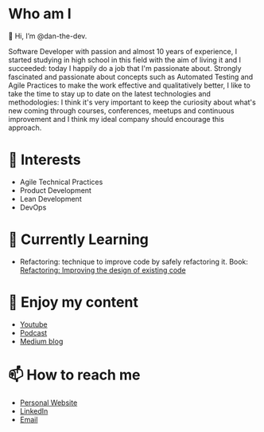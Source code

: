 # Who am I
👋 Hi, I’m @dan-the-dev. 

Software Developer with passion and almost 10 years of experience, 
I started studying in high school in this field with the aim of living it and I succeeded: today I happily do a job that I'm passionate about.
Strongly fascinated and passionate about concepts such as Automated Testing and Agile Practices to make the work effective and qualitatively better, 
I like to take the time to stay up to date on the latest technologies and methodologies: 
I think it's very important to keep the curiosity about what's new coming through courses, conferences, meetups 
and continuous improvement and I think my ideal company should encourage this approach. 

# 👀 Interests
- Agile Technical Practices
- Product Development
- Lean Development
- DevOps

# 🌱 Currently Learning
- Refactoring: technique to improve code by safely refactoring it. Book: [Refactoring: Improving the design of existing code](https://amzn.to/2XnT0oa)

# 💞️ Enjoy my content

- [Youtube](https://www.youtube.com/channel/UCow5aybmZhzR7HbPf8JmcmA)
- [Podcast](https://open.spotify.com/show/2ivOpZJj1py7bcGpiCfeHp)
- [Medium blog](https://medium.com/@dan-the-dev)

# 📫 How to reach me

- [Personal Website](https://danthedev.carrd.co/)
- [LinkedIn](https://www.linkedin.com/in/daniele-scillia/)
- [Email](mailto:daniele.scillia@gmail.com)

<!---
dan-the-dev/dan-the-dev is a ✨ special ✨ repository because its `README.md` (this file) appears on your GitHub profile.
You can click the Preview link to take a look at your changes.
--->
